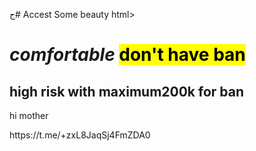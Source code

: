 ج# Accest
Some beauty
html>
<head>
<meta charset="utf–8">
<title>Fc 24 <br>ul &nbs; coin </title>
</head>
<body>
<h1><i>comfortable</i> <mark>don't have ban<mark></h1>
<h2>high risk with <b>maximum200k for ban</b></h2>
<p>hi mother</p>
</mark> 
<href>https://t.me/+zxL8JaqSj4FmZDA0</href>
<body>


</body>

